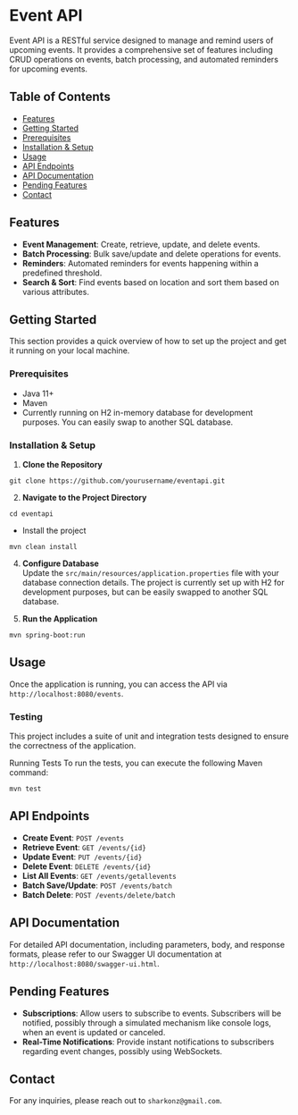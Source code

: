# Event API

Event API is a RESTful service designed to manage and remind users of upcoming events. It provides a comprehensive set of features including CRUD operations on events, batch processing, and automated reminders for upcoming events.

## Table of Contents

- [Features](#features)
- [Getting Started](#getting-started)
- [Prerequisites](#prerequisites)
- [Installation & Setup](#installation--setup)
- [Usage](#usage)
- [API Endpoints](#api-endpoints)
- [API Documentation](#api-documentation)
- [Pending Features](#pending-features)
- [Contact](#contact)

## Features

- **Event Management**: Create, retrieve, update, and delete events.
- **Batch Processing**: Bulk save/update and delete operations for events.
- **Reminders**: Automated reminders for events happening within a predefined threshold.
- **Search & Sort**: Find events based on location and sort them based on various attributes.

## Getting Started

This section provides a quick overview of how to set up the project and get it running on your local machine.

### Prerequisites

- Java 11+
- Maven
- Currently running on H2 in-memory database for development purposes. You can easily swap to another SQL database.

### Installation & Setup

1. **Clone the Repository**
```
git clone https://github.com/yourusername/eventapi.git 
```

2. **Navigate to the Project Directory**  
```
cd eventapi
```
* Install the project
```
mvn clean install
```

4. **Configure Database**  
Update the `src/main/resources/application.properties` file with your database connection details. The project is currently set up with H2 for development purposes, but can be easily swapped to another SQL database.

5. **Run the Application** 
 ```
mvn spring-boot:run
```
## Usage

Once the application is running, you can access the API via `http://localhost:8080/events`.

### Testing
This project includes a suite of unit and integration tests designed to ensure the correctness of the application.

Running Tests
To run the tests, you can execute the following Maven command:

 ```
mvn test
```

## API Endpoints

- **Create Event**: `POST /events`
- **Retrieve Event**: `GET /events/{id}`
- **Update Event**: `PUT /events/{id}`
- **Delete Event**: `DELETE /events/{id}`
- **List All Events**: `GET /events/getallevents`
- **Batch Save/Update**: `POST /events/batch`
- **Batch Delete**: `POST /events/delete/batch`

## API Documentation

For detailed API documentation, including parameters, body, and response formats, please refer to our Swagger UI documentation at `http://localhost:8080/swagger-ui.html`.

## Pending Features

- **Subscriptions**: Allow users to subscribe to events. Subscribers will be notified, possibly through a simulated mechanism like console logs, when an event is updated or canceled.
- **Real-Time Notifications**: Provide instant notifications to subscribers regarding event changes, possibly using WebSockets.

## Contact

For any inquiries, please reach out to `sharkonz@gmail.com`.